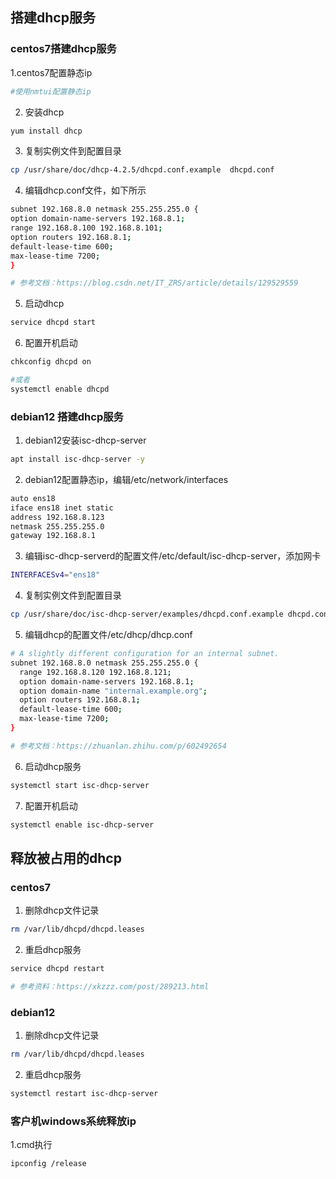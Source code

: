 ## 搭建dhcp服务

### centos7搭建dhcp服务

1.centos7配置静态ip

```bash
#使用nmtui配置静态ip
```

2. 安装dhcp

```bash
yum install dhcp
```

3. 复制实例文件到配置目录

```bash
cp /usr/share/doc/dhcp-4.2.5/dhcpd.conf.example  dhcpd.conf
```

4. 编辑dhcp.conf文件，如下所示

```bash
subnet 192.168.8.0 netmask 255.255.255.0 {
option domain-name-servers 192.168.8.1;
range 192.168.8.100 192.168.8.101;
option routers 192.168.8.1;
default-lease-time 600;
max-lease-time 7200;
}

# 参考文档：https://blog.csdn.net/IT_ZRS/article/details/129529559
```
5. 启动dhcp

```bash
service dhcpd start
```

6. 配置开机启动

```bash
chkconfig dhcpd on

#或者
systemctl enable dhcpd
```

### debian12 搭建dhcp服务

1. debian12安装isc-dhcp-server

```bash
apt install isc-dhcp-server -y
```

2. debian12配置静态ip，编辑/etc/network/interfaces

```bash
auto ens18
iface ens18 inet static
address 192.168.8.123
netmask 255.255.255.0
gateway 192.168.8.1
```

3. 编辑isc-dhcp-serverd的配置文件/etc/default/isc-dhcp-server，添加网卡

```bash
INTERFACESv4="ens18"
```

4. 复制实例文件到配置目录

```bash
cp /usr/share/doc/isc-dhcp-server/examples/dhcpd.conf.example dhcpd.conf
```

5. 编辑dhcp的配置文件/etc/dhcp/dhcp.conf

```bash
# A slightly different configuration for an internal subnet.
subnet 192.168.8.0 netmask 255.255.255.0 {
  range 192.168.8.120 192.168.8.121;
  option domain-name-servers 192.168.8.1;
  option domain-name "internal.example.org";
  option routers 192.168.8.1;
  default-lease-time 600;
  max-lease-time 7200;
}

# 参考文档：https://zhuanlan.zhihu.com/p/602492654
```

6. 启动dhcp服务

```bash
systemctl start isc-dhcp-server
```

7. 配置开机启动

```bash
systemctl enable isc-dhcp-server
```

## 释放被占用的dhcp
###  centos7

1. 删除dhcp文件记录

```bash
rm /var/lib/dhcpd/dhcpd.leases
```

2. 重启dhcp服务

```bash
service dhcpd restart

# 参考资料：https://xkzzz.com/post/289213.html
```

### debian12

1. 删除dhcp文件记录

```bash
rm /var/lib/dhcpd/dhcpd.leases
```

2. 重启dhcp服务

```bash
systemctl restart isc-dhcp-server
```

### 客户机windows系统释放ip

1.cmd执行

```bash
ipconfig /release
```



